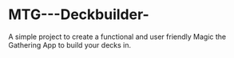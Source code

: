 MTG---Deckbuilder-
==================

A simple project to create a functional and user friendly Magic the Gathering App to build your decks in.
